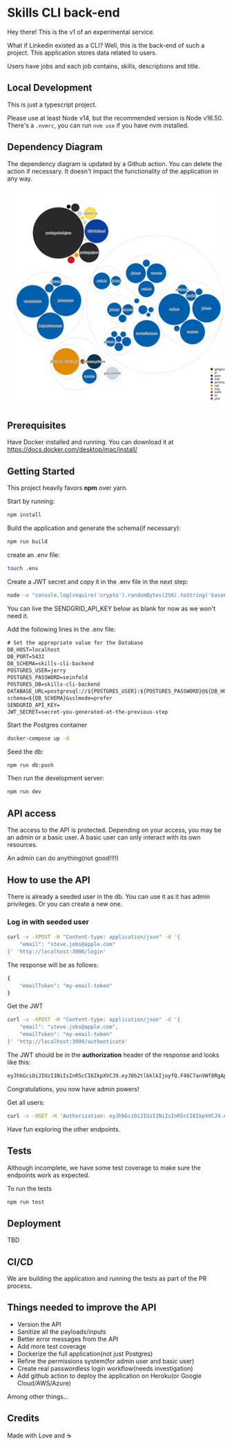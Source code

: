 # Skills CLI back-end

Hey there! This is the v1 of an experimental service.

What if Linkedin existed as a CLI? Well, this is the back-end of such a project.
This application stores data related to users.

Users have jobs and each job contains, skills, descriptions and title.

## Local Development

This is just a typescript project.

Please use at least Node v14, but the recommended version is Node v16.50. There's a `.nvmrc`, you can run `nvm use` if you have nvm installed.

## Dependency Diagram

The dependency diagram is updated by a Github action.
You can delete the action if necessary. It doesn't impact the functionality of the application in any way.

![Visualization of this repo](./diagram.svg)

## Prerequisites

Have Docker installed and running.
You can download it at <https://docs.docker.com/desktop/mac/install/>

## Getting Started

This project heavily favors <b>npm</b> over yarn.

Start by running:

```bash
npm install
```

Build the application and generate the schema(if necessary):

```bash
npm run build
```

create an .env file:

```bash
touch .env
```

Create a JWT secret and copy it in the .env file in the next step:

```bash
node -e "console.log(require('crypto').randomBytes(256).toString('base64'));"
```

You can live the SENDGRID_API_KEY below as blank for now as we won't need it.

Add the following lines in the .env file:

```.env
# Set the appropriate value for the Database
DB_HOST=localhost
DB_PORT=5432
DB_SCHEMA=skills-cli-backend
POSTGRES_USER=jerry
POSTGRES_PASSWORD=seinfeld
POSTGRES_DB=skills-cli-backend
DATABASE_URL=postgresql://${POSTGRES_USER}:${POSTGRES_PASSWORD}@${DB_HOST}:${DB_PORT}/${POSTGRES_DB}?schema=${DB_SCHEMA}&sslmode=prefer
SENDGRID_API_KEY=
JWT_SECRET=secret-you-generated-at-the-previous-step
```

Start the Postgres container

```bash
docker-compose up -d
```

Seed the db:

```bash
npm run db:push
```

Then run the development server:

```bash
npm run dev
```

## API access

The access to the API is protected. Depending on your access, you may be an admin or a basic user.
A basic user can only interact with its own resources.

An admin can do anything(not good!!!!)

## How to use the API

There is already a seeded user in the db. You can use it as it has admin privileges.
Or you can create a new one.

### Log in with seeded user

```bash
curl -v -XPOST -H "Content-type: application/json" -d '{
    "email": "steve.jobs@apple.com"
}' 'http://localhost:3000/login'
```

The response will be as follows:

```bash
{
    "emailToken": "my-email-token"
}
```

Get the JWT

```bash
curl -v -XPOST -H "Content-type: application/json" -d '{
    "email": "steve.jobs@apple.com",
    "emailToken": "my-email-token"
}' 'http://localhost:3000/authenticate'
```

The JWT should be in the <b>authorization</b> header of the response and looks like this:

```bash
eyJhbGciOiJIUzI1NiIsInR5cCI6IkpXVCJ9.eyJ0b2tlbklkIjoyfQ.F46C7anVWf8RgAp6P1G1HuzNiFLolTebFzW6nPI0S4I
```

Congratulations, you now have admin powers!

Get all users:

```bash
curl -v -XGET -H 'Authorization: eyJhbGciOiJIUzI1NiIsInR5cCI6IkpXVCJ9.eyJ0b2tlbklkIjoyfQ.F46C7anVWf8RgAp6P1G1HuzNiFLolTebFzW6nPI0S4I' -H "Content-type: application/json" 'http://localhost:3000/users'
```

Have fun exploring the other endpoints.

## Tests

Although incomplete, we have some test coverage to make sure the endpoints work as expected.

To run the tests

```bash
npm run test
```

## Deployment

TBD

## CI/CD

We are building the application and running the tests as part of the PR process.


## Things needed to improve the API

- Version the API
- Sanitize all the payloads/inputs
- Better error messages from the API
- Add more test coverage
- Dockerize the full application(not just Postgres)
- Refine the permissions system(for admin user and basic user)
- Create real passwordless login workflow(needs investigation)
- Add github action to deploy the application on Heroku(or Google Cloud/AWS/Azure)

Among other things...

## Credits

Made with Love and :coffee:
